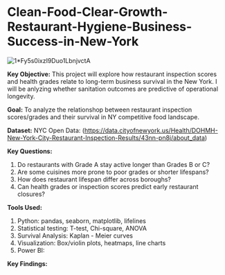 # Clean-Food-Clear-Growth-Restaurant-Hygiene-Business-Success-in-New-York
![1*Fy5s0ixzI9Duo1LbnjvctA](https://github.com/user-attachments/assets/81581bc6-293a-4832-96c7-0d92a7cf8b19)

**Key Objective:**
This project will explore how restaurant inspection scores and health grades relate to long-term business survival in the New York. I will be anlyzing whether sanitation outcomes are predictive of operational longevity.

**Goal:**
To analyze the relationshop between restaurant inspection scores/grades and their survival in NY competitive food landscape.

**Dataset:**
NYC Open Data: (https://data.cityofnewyork.us/Health/DOHMH-New-York-City-Restaurant-Inspection-Results/43nn-pn8j/about_data)

**Key Questions:**
1. Do restaurants with Grade A stay active longer than Grades B or C?
2. Are some cuisines more prone to poor grades or shorter lifespans?
3. How does restaurant lifespan differ across boroughs?
4. Can health grades or inspection scores predict early restaurant closures?

**Tools Used:**
1. Python: pandas, seaborn, matplotlib, lifelines
2. Statistical testing: T-test, Chi-square, ANOVA
3. Survival Analysis: Kaplan - Meier curves
4. Visualization: Box/violin plots, heatmaps, line charts
5. Power BI:

**Key Findings:**

